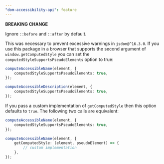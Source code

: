 ```yaml
---
"dom-accessibility-api": feature
---
```


**BREAKING CHANGE**

Ignore `::before` and `::after` by default.

This was necessary to prevent excessive warnings in `jsdom@^16.3.0`.
If you use this package in a browser that supports the second argument of `window.getComputedStyle` you can set the `computedStyleSupportsPseudoElements` option to true:

```ts
computeAccessibleName(element, {
	computedStyleSupportsPseudoElements: true,
});

computeAccessibleDescription(element, {
	computedStyleSupportsPseudoElements: true,
});
```

If you pass a custom implementation of `getComputedStyle` then this option defaults to `true`.
The following two calls are equivalent:

```ts
computeAccessibleName(element, {
	computedStyleSupportsPseudoElements: true,
});

computeAccessibleName(element, {
	getComputedStyle: (element, pseudoElement) => {
		// custom implementation
	},
});
```

